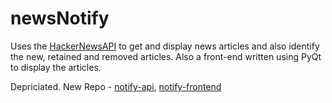 # newsNotify
Uses the [HackerNewsAPI](https://github.com/HackerNews/API) to get and display news articles and also identify the new, retained and removed articles. Also a front-end written using PyQt to display the articles.

Depriciated. New Repo - [notify-api](https://github.com/amankaushik/notify-api), [notify-frontend](https://github.com/amankaushik/notify-frontend)
